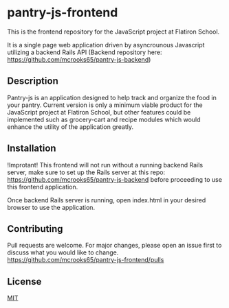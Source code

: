 # pantry-js-frontend
This is the frontend repository for the JavaScript project at Flatiron School.

It is a single page web application driven by asyncrounous Javascript utilizing a backend Rails API (Backend repository here: https://github.com/mcrooks65/pantry-js-backend)

## Description
Pantry-js is an application designed to help track and organize the food in your pantry.  Current version is only a minimum viable product for the JavaScript project at Flatiron School, but other features could be implemented such as grocery-cart and recipe modules which would enhance the utility of the application greatly.

## Installation
!Improtant! This frontend will not run without a running backend Rails server, make sure to set up the Rails server at this repo: https://github.com/mcrooks65/pantry-js-backend before proceeding to use this frontend application.

Once backend Rails server is running, open index.html in your desired browser to use the application.

## Contributing
Pull requests are welcome. For major changes, please open an issue first to discuss what you would like to change. https://github.com/mcrooks65/pantry-js-frontend/pulls

## License
[MIT](https://choosealicense.com/licenses/mit/)